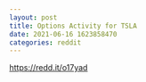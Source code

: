 ```yaml
--- 
layout: post 
title: Options Activity for TSLA 
date: 2021-06-16 1623858470 
categories: reddit 
--- 
```

https://redd.it/o17yad